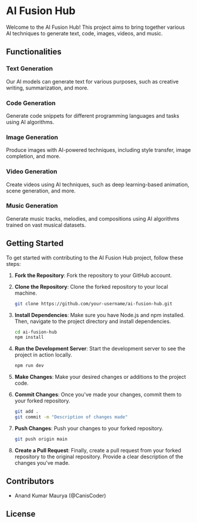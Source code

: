 # AI Fusion Hub

Welcome to the AI Fusion Hub! This project aims to bring together various AI techniques to generate text, code, images, videos, and music.

## Functionalities

### Text Generation
Our AI models can generate text for various purposes, such as creative writing, summarization, and more.

### Code Generation
Generate code snippets for different programming languages and tasks using AI algorithms.

### Image Generation
Produce images with AI-powered techniques, including style transfer, image completion, and more.

### Video Generation
Create videos using AI techniques, such as deep learning-based animation, scene generation, and more.

### Music Generation
Generate music tracks, melodies, and compositions using AI algorithms trained on vast musical datasets.

## Getting Started

To get started with contributing to the AI Fusion Hub project, follow these steps:

1. **Fork the Repository**: Fork the repository to your GitHub account.

2. **Clone the Repository**: Clone the forked repository to your local machine.
    ```bash
    git clone https://github.com/your-username/ai-fusion-hub.git
    ```

3. **Install Dependencies**: Make sure you have Node.js and npm installed. Then, navigate to the project directory and install dependencies.
    ```bash
    cd ai-fusion-hub
    npm install
    ```

4. **Run the Development Server**: Start the development server to see the project in action locally.
    ```bash
    npm run dev
    ```

5. **Make Changes**: Make your desired changes or additions to the project code.

6. **Commit Changes**: Once you've made your changes, commit them to your forked repository.
    ```bash
    git add .
    git commit -m "Description of changes made"
    ```

7. **Push Changes**: Push your changes to your forked repository.
    ```bash
    git push origin main
    ```

8. **Create a Pull Request**: Finally, create a pull request from your forked repository to the original repository. Provide a clear description of the changes you've made.

## Contributors

- Anand Kumar Maurya (@CanisCoder)


## License


